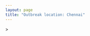 ```yaml
---
layout: page
title: "Outbreak location: Chennai"
---
```

<div id="mapid">
<script src="https://buda-magenta.github.io/hazard_map/load_map.js"></script>
><script>
var marker_outbreak = L.marker([13.083694, 80.270186],{"autoPan": true}).addTo(map); marker_outbreak.bindTooltip("Chennai").openTooltip();

var circle_1 = L.circle([12.979120, 77.591300], {"pane": "markerPane", "color": "red", "fill": true, "fillOpacity": 0.2, "fillRule": "evenodd", "lineCap": "round", "lineJoin": "round", "opacity": 1.0, "radius": 129814, "stroke": true, "weight": 2}).addTo(map);
circle_1.bindTooltip("Bangalore<br>rank: 1<br>hazard index: 0.032454")

var circle_2 = L.circle([10.804973, 78.687030], {"pane": "markerPane", "color": "red", "fill": true, "fillOpacity": 0.2, "fillRule": "evenodd", "lineCap": "round", "lineJoin": "round", "opacity": 1.0, "radius": 99365, "stroke": true, "weight": 2}).addTo(map);
circle_2.bindTooltip("Tiruchirappalli<br>rank: 2<br>hazard index: 0.024841")

var circle_3 = L.circle([13.631637, 79.423171], {"pane": "markerPane", "color": "red", "fill": true, "fillOpacity": 0.2, "fillRule": "evenodd", "lineCap": "round", "lineJoin": "round", "opacity": 1.0, "radius": 85703, "stroke": true, "weight": 2}).addTo(map);
circle_3.bindTooltip("Tirupati<br>rank: 3<br>hazard index: 0.021426")

var circle_4 = L.circle([19.075990, 72.877393], {"pane": "markerPane", "color": "red", "fill": true, "fillOpacity": 0.2, "fillRule": "evenodd", "lineCap": "round", "lineJoin": "round", "opacity": 1.0, "radius": 75739, "stroke": true, "weight": 2}).addTo(map);
circle_4.bindTooltip("Mumbai<br>rank: 4<br>hazard index: 0.018935")

var circle_5 = L.circle([28.651718, 77.221939], {"pane": "markerPane", "color": "red", "fill": true, "fillOpacity": 0.2, "fillRule": "evenodd", "lineCap": "round", "lineJoin": "round", "opacity": 1.0, "radius": 75335, "stroke": true, "weight": 2}).addTo(map);
circle_5.bindTooltip("Delhi<br>rank: 5<br>hazard index: 0.018834")

var circle_6 = L.circle([11.001812, 76.962842], {"pane": "markerPane", "color": "red", "fill": true, "fillOpacity": 0.2, "fillRule": "evenodd", "lineCap": "round", "lineJoin": "round", "opacity": 1.0, "radius": 71545, "stroke": true, "weight": 2}).addTo(map);
circle_6.bindTooltip("Coimbatore<br>rank: 6<br>hazard index: 0.017886")

var circle_7 = L.circle([9.926115, 78.114098], {"pane": "markerPane", "color": "red", "fill": true, "fillOpacity": 0.2, "fillRule": "evenodd", "lineCap": "round", "lineJoin": "round", "opacity": 1.0, "radius": 71439, "stroke": true, "weight": 2}).addTo(map);
circle_7.bindTooltip("Madurai<br>rank: 7<br>hazard index: 0.017860")

var circle_8 = L.circle([11.664300, 78.146000], {"pane": "markerPane", "color": "red", "fill": true, "fillOpacity": 0.2, "fillRule": "evenodd", "lineCap": "round", "lineJoin": "round", "opacity": 1.0, "radius": 59560, "stroke": true, "weight": 2}).addTo(map);
circle_8.bindTooltip("Salem<br>rank: 8<br>hazard index: 0.014890")

var circle_9 = L.circle([13.125476, 80.094090], {"pane": "markerPane", "color": "red", "fill": true, "fillOpacity": 0.2, "fillRule": "evenodd", "lineCap": "round", "lineJoin": "round", "opacity": 1.0, "radius": 57142, "stroke": true, "weight": 2}).addTo(map);
circle_9.bindTooltip("Avadi<br>rank: 9<br>hazard index: 0.014286")

var circle_10 = L.circle([13.156387, 80.300528], {"pane": "markerPane", "color": "red", "fill": true, "fillOpacity": 0.2, "fillRule": "evenodd", "lineCap": "round", "lineJoin": "round", "opacity": 1.0, "radius": 54489, "stroke": true, "weight": 2}).addTo(map);
circle_10.bindTooltip("Tiruvottiyur<br>rank: 10<br>hazard index: 0.013622")

var circle_11 = L.circle([17.388786, 78.461065], {"pane": "markerPane", "color": "red", "fill": true, "fillOpacity": 0.2, "fillRule": "evenodd", "lineCap": "round", "lineJoin": "round", "opacity": 1.0, "radius": 52714, "stroke": true, "weight": 2}).addTo(map);
circle_11.bindTooltip("Hyderabad<br>rank: 11<br>hazard index: 0.013179")

var circle_12 = L.circle([11.715950, 79.767053], {"pane": "markerPane", "color": "red", "fill": true, "fillOpacity": 0.2, "fillRule": "evenodd", "lineCap": "round", "lineJoin": "round", "opacity": 1.0, "radius": 40699, "stroke": true, "weight": 2}).addTo(map);
circle_12.bindTooltip("Cuddalore Port<br>rank: 12<br>hazard index: 0.010175")

var circle_13 = L.circle([22.541418, 88.357691], {"pane": "markerPane", "color": "red", "fill": true, "fillOpacity": 0.2, "fillRule": "evenodd", "lineCap": "round", "lineJoin": "round", "opacity": 1.0, "radius": 39474, "stroke": true, "weight": 2}).addTo(map);
circle_13.bindTooltip("Kolkata<br>rank: 13<br>hazard index: 0.009869")

var circle_14 = L.circle([12.929903, 80.111823], {"pane": "markerPane", "color": "red", "fill": true, "fillOpacity": 0.2, "fillRule": "evenodd", "lineCap": "round", "lineJoin": "round", "opacity": 1.0, "radius": 34911, "stroke": true, "weight": 2}).addTo(map);
circle_14.bindTooltip("Tambaram<br>rank: 14<br>hazard index: 0.008728")

var circle_15 = L.circle([14.449372, 79.987376], {"pane": "markerPane", "color": "red", "fill": true, "fillOpacity": 0.2, "fillRule": "evenodd", "lineCap": "round", "lineJoin": "round", "opacity": 1.0, "radius": 31041, "stroke": true, "weight": 2}).addTo(map);
circle_15.bindTooltip("Nellore<br>rank: 15<br>hazard index: 0.007760")

var circle_16 = L.circle([16.508759, 80.618510], {"pane": "markerPane", "color": "red", "fill": true, "fillOpacity": 0.2, "fillRule": "evenodd", "lineCap": "round", "lineJoin": "round", "opacity": 1.0, "radius": 29185, "stroke": true, "weight": 2}).addTo(map);
circle_16.bindTooltip("Vijayawada<br>rank: 16<br>hazard index: 0.007296")

var circle_17 = L.circle([18.521428, 73.854454], {"pane": "markerPane", "color": "red", "fill": true, "fillOpacity": 0.2, "fillRule": "evenodd", "lineCap": "round", "lineJoin": "round", "opacity": 1.0, "radius": 28734, "stroke": true, "weight": 2}).addTo(map);
circle_17.bindTooltip("Pune<br>rank: 17<br>hazard index: 0.007184")

var circle_18 = L.circle([12.989816, 80.100987], {"pane": "markerPane", "color": "red", "fill": true, "fillOpacity": 0.2, "fillRule": "evenodd", "lineCap": "round", "lineJoin": "round", "opacity": 1.0, "radius": 24066, "stroke": true, "weight": 2}).addTo(map);
circle_18.bindTooltip("Pallavaram<br>rank: 18<br>hazard index: 0.006017")

var circle_19 = L.circle([8.576971, 77.050125], {"pane": "markerPane", "color": "red", "fill": true, "fillOpacity": 0.2, "fillRule": "evenodd", "lineCap": "round", "lineJoin": "round", "opacity": 1.0, "radius": 18957, "stroke": true, "weight": 2}).addTo(map);
circle_19.bindTooltip("Thiruvananthapuram<br>rank: 19<br>hazard index: 0.004739")

var circle_20 = L.circle([11.101781, 77.345192], {"pane": "markerPane", "color": "red", "fill": true, "fillOpacity": 0.2, "fillRule": "evenodd", "lineCap": "round", "lineJoin": "round", "opacity": 1.0, "radius": 18760, "stroke": true, "weight": 2}).addTo(map);
circle_20.bindTooltip("Tiruppur<br>rank: 20<br>hazard index: 0.004690")

var circle_21 = L.circle([12.792907, 78.699917], {"pane": "markerPane", "color": "red", "fill": true, "fillOpacity": 0.2, "fillRule": "evenodd", "lineCap": "round", "lineJoin": "round", "opacity": 1.0, "radius": 18520, "stroke": true, "weight": 2}).addTo(map);
circle_21.bindTooltip("Ambur<br>rank: 21<br>hazard index: 0.004630")

var circle_22 = L.circle([17.723128, 83.301284], {"pane": "markerPane", "color": "red", "fill": true, "fillOpacity": 0.2, "fillRule": "evenodd", "lineCap": "round", "lineJoin": "round", "opacity": 1.0, "radius": 17222, "stroke": true, "weight": 2}).addTo(map);
circle_22.bindTooltip("Visakhapatnam<br>rank: 22<br>hazard index: 0.004306")

var circle_23 = L.circle([23.021624, 72.579707], {"pane": "markerPane", "color": "red", "fill": true, "fillOpacity": 0.2, "fillRule": "evenodd", "lineCap": "round", "lineJoin": "round", "opacity": 1.0, "radius": 16087, "stroke": true, "weight": 2}).addTo(map);
circle_23.bindTooltip("Ahmedabad<br>rank: 23<br>hazard index: 0.004022")

var circle_24 = L.circle([9.931308, 76.267414], {"pane": "markerPane", "color": "red", "fill": true, "fillOpacity": 0.2, "fillRule": "evenodd", "lineCap": "round", "lineJoin": "round", "opacity": 1.0, "radius": 15018, "stroke": true, "weight": 2}).addTo(map);
circle_24.bindTooltip("Kochi<br>rank: 24<br>hazard index: 0.003755")

var circle_25 = L.circle([11.664535, 92.739045], {"pane": "markerPane", "color": "red", "fill": true, "fillOpacity": 0.2, "fillRule": "evenodd", "lineCap": "round", "lineJoin": "round", "opacity": 1.0, "radius": 14102, "stroke": true, "weight": 2}).addTo(map);
circle_25.bindTooltip("Port Blair<br>rank: 25<br>hazard index: 0.003526")

var circle_26 = L.circle([10.915649, 79.806949], {"pane": "markerPane", "color": "red", "fill": true, "fillOpacity": 0.2, "fillRule": "evenodd", "lineCap": "round", "lineJoin": "round", "opacity": 1.0, "radius": 14078, "stroke": true, "weight": 2}).addTo(map);
circle_26.bindTooltip("Pondicherry<br>rank: 26<br>hazard index: 0.003520")

var circle_27 = L.circle([10.786027, 79.138150], {"pane": "markerPane", "color": "red", "fill": true, "fillOpacity": 0.2, "fillRule": "evenodd", "lineCap": "round", "lineJoin": "round", "opacity": 1.0, "radius": 14062, "stroke": true, "weight": 2}).addTo(map);
circle_27.bindTooltip("Thanjavur<br>rank: 27<br>hazard index: 0.003516")

var circle_28 = L.circle([12.836393, 79.705330], {"pane": "markerPane", "color": "red", "fill": true, "fillOpacity": 0.2, "fillRule": "evenodd", "lineCap": "round", "lineJoin": "round", "opacity": 1.0, "radius": 12716, "stroke": true, "weight": 2}).addTo(map);
circle_28.bindTooltip("Kanchipuram<br>rank: 28<br>hazard index: 0.003179")

var circle_29 = L.circle([10.330330, 78.067398], {"pane": "markerPane", "color": "red", "fill": true, "fillOpacity": 0.2, "fillRule": "evenodd", "lineCap": "round", "lineJoin": "round", "opacity": 1.0, "radius": 11971, "stroke": true, "weight": 2}).addTo(map);
circle_29.bindTooltip("Dindigul<br>rank: 29<br>hazard index: 0.002993")

var circle_30 = L.circle([20.266777, 85.843559], {"pane": "markerPane", "color": "red", "fill": true, "fillOpacity": 0.2, "fillRule": "evenodd", "lineCap": "round", "lineJoin": "round", "opacity": 1.0, "radius": 10454, "stroke": true, "weight": 2}).addTo(map);
circle_30.bindTooltip("Bhubaneswar<br>rank: 30<br>hazard index: 0.002614")

var circle_31 = L.circle([8.701220, 77.579269], {"pane": "markerPane", "color": "red", "fill": true, "fillOpacity": 0.2, "fillRule": "evenodd", "lineCap": "round", "lineJoin": "round", "opacity": 1.0, "radius": 10446, "stroke": true, "weight": 2}).addTo(map);
circle_31.bindTooltip("Tirunelveli<br>rank: 31<br>hazard index: 0.002612")

var circle_32 = L.circle([25.531031, 78.652689], {"pane": "markerPane", "color": "red", "fill": true, "fillOpacity": 0.2, "fillRule": "evenodd", "lineCap": "round", "lineJoin": "round", "opacity": 1.0, "radius": 9076, "stroke": true, "weight": 2}).addTo(map);
circle_32.bindTooltip("Jhansi<br>rank: 32<br>hazard index: 0.002269")

var circle_33 = L.circle([11.369204, 77.676627], {"pane": "markerPane", "color": "red", "fill": true, "fillOpacity": 0.2, "fillRule": "evenodd", "lineCap": "round", "lineJoin": "round", "opacity": 1.0, "radius": 8767, "stroke": true, "weight": 2}).addTo(map);
circle_33.bindTooltip("Erode<br>rank: 33<br>hazard index: 0.002192")

var circle_34 = L.circle([21.149813, 79.082056], {"pane": "markerPane", "color": "red", "fill": true, "fillOpacity": 0.2, "fillRule": "evenodd", "lineCap": "round", "lineJoin": "round", "opacity": 1.0, "radius": 7797, "stroke": true, "weight": 2}).addTo(map);
circle_34.bindTooltip("Nagpur<br>rank: 34<br>hazard index: 0.001949")

var circle_35 = L.circle([13.160105, 79.155551], {"pane": "markerPane", "color": "red", "fill": true, "fillOpacity": 0.2, "fillRule": "evenodd", "lineCap": "round", "lineJoin": "round", "opacity": 1.0, "radius": 7722, "stroke": true, "weight": 2}).addTo(map);
circle_35.bindTooltip("Chittoor<br>rank: 35<br>hazard index: 0.001931")

var circle_36 = L.circle([26.180598, 91.753943], {"pane": "markerPane", "color": "red", "fill": true, "fillOpacity": 0.2, "fillRule": "evenodd", "lineCap": "round", "lineJoin": "round", "opacity": 1.0, "radius": 7410, "stroke": true, "weight": 2}).addTo(map);
circle_36.bindTooltip("Guwahati<br>rank: 36<br>hazard index: 0.001853")

var circle_37 = L.circle([12.869810, 74.843008], {"pane": "markerPane", "color": "red", "fill": true, "fillOpacity": 0.2, "fillRule": "evenodd", "lineCap": "round", "lineJoin": "round", "opacity": 1.0, "radius": 7121, "stroke": true, "weight": 2}).addTo(map);
circle_37.bindTooltip("Mangalore<br>rank: 37<br>hazard index: 0.001780")

var circle_38 = L.circle([16.291519, 80.454159], {"pane": "markerPane", "color": "red", "fill": true, "fillOpacity": 0.2, "fillRule": "evenodd", "lineCap": "round", "lineJoin": "round", "opacity": 1.0, "radius": 6934, "stroke": true, "weight": 2}).addTo(map);
circle_38.bindTooltip("Guntur<br>rank: 38<br>hazard index: 0.001734")

var circle_39 = L.circle([10.964555, 79.371730], {"pane": "markerPane", "color": "red", "fill": true, "fillOpacity": 0.2, "fillRule": "evenodd", "lineCap": "round", "lineJoin": "round", "opacity": 1.0, "radius": 6885, "stroke": true, "weight": 2}).addTo(map);
circle_39.bindTooltip("Kumbakonam<br>rank: 39<br>hazard index: 0.001721")

var circle_40 = L.circle([11.258608, 75.778874], {"pane": "markerPane", "color": "red", "fill": true, "fillOpacity": 0.2, "fillRule": "evenodd", "lineCap": "round", "lineJoin": "round", "opacity": 1.0, "radius": 6729, "stroke": true, "weight": 2}).addTo(map);
circle_40.bindTooltip("Kozhikode<br>rank: 40<br>hazard index: 0.001682")

var circle_41 = L.circle([8.887951, 76.595501], {"pane": "markerPane", "color": "red", "fill": true, "fillOpacity": 0.2, "fillRule": "evenodd", "lineCap": "round", "lineJoin": "round", "opacity": 1.0, "radius": 6443, "stroke": true, "weight": 2}).addTo(map);
circle_41.bindTooltip("Kollam<br>rank: 41<br>hazard index: 0.001611")

var circle_42 = L.circle([10.525626, 76.213254], {"pane": "markerPane", "color": "red", "fill": true, "fillOpacity": 0.2, "fillRule": "evenodd", "lineCap": "round", "lineJoin": "round", "opacity": 1.0, "radius": 6434, "stroke": true, "weight": 2}).addTo(map);
circle_42.bindTooltip("Thrissur<br>rank: 42<br>hazard index: 0.001609")

var circle_43 = L.circle([15.398403, 73.812918], {"pane": "markerPane", "color": "red", "fill": true, "fillOpacity": 0.2, "fillRule": "evenodd", "lineCap": "round", "lineJoin": "round", "opacity": 1.0, "radius": 6398, "stroke": true, "weight": 2}).addTo(map);
circle_43.bindTooltip("Vasco Da Gama<br>rank: 43<br>hazard index: 0.001600")

var circle_44 = L.circle([12.305183, 76.655361], {"pane": "markerPane", "color": "red", "fill": true, "fillOpacity": 0.2, "fillRule": "evenodd", "lineCap": "round", "lineJoin": "round", "opacity": 1.0, "radius": 6102, "stroke": true, "weight": 2}).addTo(map);
circle_44.bindTooltip("Mysore<br>rank: 44<br>hazard index: 0.001526")

var circle_45 = L.circle([26.915458, 75.818982], {"pane": "markerPane", "color": "red", "fill": true, "fillOpacity": 0.2, "fillRule": "evenodd", "lineCap": "round", "lineJoin": "round", "opacity": 1.0, "radius": 5977, "stroke": true, "weight": 2}).addTo(map);
circle_45.bindTooltip("Jaipur<br>rank: 45<br>hazard index: 0.001494")

var circle_46 = L.circle([12.794811, 79.000641], {"pane": "markerPane", "color": "red", "fill": true, "fillOpacity": 0.2, "fillRule": "evenodd", "lineCap": "round", "lineJoin": "round", "opacity": 1.0, "radius": 5804, "stroke": true, "weight": 2}).addTo(map);
circle_46.bindTooltip("Vellore<br>rank: 46<br>hazard index: 0.001451")

var circle_47 = L.circle([17.005045, 81.780473], {"pane": "markerPane", "color": "red", "fill": true, "fillOpacity": 0.2, "fillRule": "evenodd", "lineCap": "round", "lineJoin": "round", "opacity": 1.0, "radius": 5495, "stroke": true, "weight": 2}).addTo(map);
circle_47.bindTooltip("Rajahmundry<br>rank: 47<br>hazard index: 0.001374")

var circle_48 = L.circle([10.805628, 79.824660], {"pane": "markerPane", "color": "red", "fill": true, "fillOpacity": 0.2, "fillRule": "evenodd", "lineCap": "round", "lineJoin": "round", "opacity": 1.0, "radius": 5036, "stroke": true, "weight": 2}).addTo(map);
circle_48.bindTooltip("Nagapattinam<br>rank: 48<br>hazard index: 0.001259")

var circle_49 = L.circle([15.507554, 80.060800], {"pane": "markerPane", "color": "red", "fill": true, "fillOpacity": 0.2, "fillRule": "evenodd", "lineCap": "round", "lineJoin": "round", "opacity": 1.0, "radius": 4684, "stroke": true, "weight": 2}).addTo(map);
circle_49.bindTooltip("Ongole<br>rank: 49<br>hazard index: 0.001171")

var circle_50 = L.circle([10.787898, 76.474087], {"pane": "markerPane", "color": "red", "fill": true, "fillOpacity": 0.2, "fillRule": "evenodd", "lineCap": "round", "lineJoin": "round", "opacity": 1.0, "radius": 4524, "stroke": true, "weight": 2}).addTo(map);
circle_50.bindTooltip("Palakkad<br>rank: 50<br>hazard index: 0.001131")

var circle_51 = L.circle([19.194329, 72.970178], {"pane": "markerPane", "color": "red", "fill": true, "fillOpacity": 0.2, "fillRule": "evenodd", "lineCap": "round", "lineJoin": "round", "opacity": 1.0, "radius": 4235, "stroke": true, "weight": 2}).addTo(map);
circle_51.bindTooltip("Thane<br>rank: 51<br>hazard index: 0.001059")

var circle_52 = L.circle([8.805260, 78.145274], {"pane": "markerPane", "color": "red", "fill": true, "fillOpacity": 0.2, "fillRule": "evenodd", "lineCap": "round", "lineJoin": "round", "opacity": 1.0, "radius": 4040, "stroke": true, "weight": 2}).addTo(map);
circle_52.bindTooltip("Thoothukudi<br>rank: 52<br>hazard index: 0.001010")

var circle_53 = L.circle([12.227213, 79.070156], {"pane": "markerPane", "color": "red", "fill": true, "fillOpacity": 0.2, "fillRule": "evenodd", "lineCap": "round", "lineJoin": "round", "opacity": 1.0, "radius": 3979, "stroke": true, "weight": 2}).addTo(map);
circle_53.bindTooltip("Tiruvannamalai<br>rank: 53<br>hazard index: 0.000995")

var circle_54 = L.circle([10.500000, 78.833333], {"pane": "markerPane", "color": "red", "fill": true, "fillOpacity": 0.2, "fillRule": "evenodd", "lineCap": "round", "lineJoin": "round", "opacity": 1.0, "radius": 3790, "stroke": true, "weight": 2}).addTo(map);
circle_54.bindTooltip("Pudukkottai<br>rank: 54<br>hazard index: 0.000948")

var circle_55 = L.circle([23.258486, 77.401989], {"pane": "markerPane", "color": "red", "fill": true, "fillOpacity": 0.2, "fillRule": "evenodd", "lineCap": "round", "lineJoin": "round", "opacity": 1.0, "radius": 3740, "stroke": true, "weight": 2}).addTo(map);
circle_55.bindTooltip("Bhopal<br>rank: 55<br>hazard index: 0.000935")

var circle_56 = L.circle([21.170200, 72.831100], {"pane": "markerPane", "color": "red", "fill": true, "fillOpacity": 0.2, "fillRule": "evenodd", "lineCap": "round", "lineJoin": "round", "opacity": 1.0, "radius": 3691, "stroke": true, "weight": 2}).addTo(map);
circle_56.bindTooltip("Surat<br>rank: 56<br>hazard index: 0.000923")

var circle_57 = L.circle([10.044512, 78.743363], {"pane": "markerPane", "color": "red", "fill": true, "fillOpacity": 0.2, "fillRule": "evenodd", "lineCap": "round", "lineJoin": "round", "opacity": 1.0, "radius": 3453, "stroke": true, "weight": 2}).addTo(map);
circle_57.bindTooltip("Karaikkudi<br>rank: 57<br>hazard index: 0.000863")

var circle_58 = L.circle([8.188047, 77.429049], {"pane": "markerPane", "color": "red", "fill": true, "fillOpacity": 0.2, "fillRule": "evenodd", "lineCap": "round", "lineJoin": "round", "opacity": 1.0, "radius": 3367, "stroke": true, "weight": 2}).addTo(map);
circle_58.bindTooltip("Nagercoil<br>rank: 58<br>hazard index: 0.000842")

var circle_59 = L.circle([13.340077, 77.100621], {"pane": "markerPane", "color": "red", "fill": true, "fillOpacity": 0.2, "fillRule": "evenodd", "lineCap": "round", "lineJoin": "round", "opacity": 1.0, "radius": 3317, "stroke": true, "weight": 2}).addTo(map);
circle_59.bindTooltip("Tumkur<br>rank: 59<br>hazard index: 0.000829")

var circle_60 = L.circle([16.237773, 80.646422], {"pane": "markerPane", "color": "red", "fill": true, "fillOpacity": 0.2, "fillRule": "evenodd", "lineCap": "round", "lineJoin": "round", "opacity": 1.0, "radius": 3166, "stroke": true, "weight": 2}).addTo(map);
circle_60.bindTooltip("Tenali<br>rank: 60<br>hazard index: 0.000792")

var circle_61 = L.circle([14.475294, 78.821686], {"pane": "markerPane", "color": "red", "fill": true, "fillOpacity": 0.2, "fillRule": "evenodd", "lineCap": "round", "lineJoin": "round", "opacity": 1.0, "radius": 2875, "stroke": true, "weight": 2}).addTo(map);
circle_61.bindTooltip("Kadapa<br>rank: 61<br>hazard index: 0.000719")

var circle_62 = L.circle([17.980609, 79.598212], {"pane": "markerPane", "color": "red", "fill": true, "fillOpacity": 0.2, "fillRule": "evenodd", "lineCap": "round", "lineJoin": "round", "opacity": 1.0, "radius": 2833, "stroke": true, "weight": 2}).addTo(map);
circle_62.bindTooltip("Warangal<br>rank: 62<br>hazard index: 0.000708")

var circle_63 = L.circle([22.720362, 75.868200], {"pane": "markerPane", "color": "red", "fill": true, "fillOpacity": 0.2, "fillRule": "evenodd", "lineCap": "round", "lineJoin": "round", "opacity": 1.0, "radius": 2639, "stroke": true, "weight": 2}).addTo(map);
circle_63.bindTooltip("Indore<br>rank: 63<br>hazard index: 0.000660")

var circle_64 = L.circle([26.838100, 80.934600], {"pane": "markerPane", "color": "red", "fill": true, "fillOpacity": 0.2, "fillRule": "evenodd", "lineCap": "round", "lineJoin": "round", "opacity": 1.0, "radius": 2589, "stroke": true, "weight": 2}).addTo(map);
circle_64.bindTooltip("Lucknow<br>rank: 64<br>hazard index: 0.000647")

var circle_65 = L.circle([9.403158, 77.518264], {"pane": "markerPane", "color": "red", "fill": true, "fillOpacity": 0.2, "fillRule": "evenodd", "lineCap": "round", "lineJoin": "round", "opacity": 1.0, "radius": 2401, "stroke": true, "weight": 2}).addTo(map);
circle_65.bindTooltip("Rajapalayam<br>rank: 65<br>hazard index: 0.000600")

var circle_66 = L.circle([20.468600, 85.879200], {"pane": "markerPane", "color": "red", "fill": true, "fillOpacity": 0.2, "fillRule": "evenodd", "lineCap": "round", "lineJoin": "round", "opacity": 1.0, "radius": 2334, "stroke": true, "weight": 2}).addTo(map);
circle_66.bindTooltip("Cuttack<br>rank: 66<br>hazard index: 0.000584")

var circle_67 = L.circle([9.500665, 76.412414], {"pane": "markerPane", "color": "red", "fill": true, "fillOpacity": 0.2, "fillRule": "evenodd", "lineCap": "round", "lineJoin": "round", "opacity": 1.0, "radius": 2324, "stroke": true, "weight": 2}).addTo(map);
circle_67.bindTooltip("Alappuzha<br>rank: 67<br>hazard index: 0.000581")

var circle_68 = L.circle([16.943738, 82.235061], {"pane": "markerPane", "color": "red", "fill": true, "fillOpacity": 0.2, "fillRule": "evenodd", "lineCap": "round", "lineJoin": "round", "opacity": 1.0, "radius": 2242, "stroke": true, "weight": 2}).addTo(map);
circle_68.bindTooltip("Kakinada<br>rank: 68<br>hazard index: 0.000561")

var circle_69 = L.circle([25.609324, 85.123525], {"pane": "markerPane", "color": "red", "fill": true, "fillOpacity": 0.2, "fillRule": "evenodd", "lineCap": "round", "lineJoin": "round", "opacity": 1.0, "radius": 2105, "stroke": true, "weight": 2}).addTo(map);
circle_69.bindTooltip("Patna<br>rank: 69<br>hazard index: 0.000526")

var circle_70 = L.circle([17.849907, 75.276320], {"pane": "markerPane", "color": "red", "fill": true, "fillOpacity": 0.2, "fillRule": "evenodd", "lineCap": "round", "lineJoin": "round", "opacity": 1.0, "radius": 2012, "stroke": true, "weight": 2}).addTo(map);
circle_70.bindTooltip("Solapur<br>rank: 70<br>hazard index: 0.000503")

var circle_71 = L.circle([16.094950, 80.165878], {"pane": "markerPane", "color": "red", "fill": true, "fillOpacity": 0.2, "fillRule": "evenodd", "lineCap": "round", "lineJoin": "round", "opacity": 1.0, "radius": 1888, "stroke": true, "weight": 2}).addTo(map);
circle_71.bindTooltip("Chilakaluripet<br>rank: 71<br>hazard index: 0.000472")

var circle_72 = L.circle([27.175255, 78.009816], {"pane": "markerPane", "color": "red", "fill": true, "fillOpacity": 0.2, "fillRule": "evenodd", "lineCap": "round", "lineJoin": "round", "opacity": 1.0, "radius": 1867, "stroke": true, "weight": 2}).addTo(map);
circle_72.bindTooltip("Agra<br>rank: 72<br>hazard index: 0.000467")

var circle_73 = L.circle([25.335649, 83.007629], {"pane": "markerPane", "color": "red", "fill": true, "fillOpacity": 0.2, "fillRule": "evenodd", "lineCap": "round", "lineJoin": "round", "opacity": 1.0, "radius": 1681, "stroke": true, "weight": 2}).addTo(map);
circle_73.bindTooltip("Varanasi<br>rank: 73<br>hazard index: 0.000420")

var circle_74 = L.circle([12.955100, 78.269900], {"pane": "markerPane", "color": "red", "fill": true, "fillOpacity": 0.2, "fillRule": "evenodd", "lineCap": "round", "lineJoin": "round", "opacity": 1.0, "radius": 1649, "stroke": true, "weight": 2}).addTo(map);
circle_74.bindTooltip("Robertson Pet<br>rank: 74<br>hazard index: 0.000412")

var circle_75 = L.circle([16.432998, 80.993715], {"pane": "markerPane", "color": "red", "fill": true, "fillOpacity": 0.2, "fillRule": "evenodd", "lineCap": "round", "lineJoin": "round", "opacity": 1.0, "radius": 1649, "stroke": true, "weight": 2}).addTo(map);
circle_75.bindTooltip("Gudivada<br>rank: 75<br>hazard index: 0.000412")

var circle_76 = L.circle([23.831238, 91.282382], {"pane": "markerPane", "color": "red", "fill": true, "fillOpacity": 0.2, "fillRule": "evenodd", "lineCap": "round", "lineJoin": "round", "opacity": 1.0, "radius": 1554, "stroke": true, "weight": 2}).addTo(map);
circle_76.bindTooltip("Agartala<br>rank: 76<br>hazard index: 0.000389")

var circle_77 = L.circle([22.297314, 73.194257], {"pane": "markerPane", "color": "red", "fill": true, "fillOpacity": 0.2, "fillRule": "evenodd", "lineCap": "round", "lineJoin": "round", "opacity": 1.0, "radius": 1453, "stroke": true, "weight": 2}).addTo(map);
circle_77.bindTooltip("Vadodara<br>rank: 77<br>hazard index: 0.000363")

var circle_78 = L.circle([26.460914, 80.321759], {"pane": "markerPane", "color": "red", "fill": true, "fillOpacity": 0.2, "fillRule": "evenodd", "lineCap": "round", "lineJoin": "round", "opacity": 1.0, "radius": 1435, "stroke": true, "weight": 2}).addTo(map);
circle_78.bindTooltip("Kanpur<br>rank: 78<br>hazard index: 0.000359")

var circle_79 = L.circle([26.203725, 78.157363], {"pane": "markerPane", "color": "red", "fill": true, "fillOpacity": 0.2, "fillRule": "evenodd", "lineCap": "round", "lineJoin": "round", "opacity": 1.0, "radius": 1344, "stroke": true, "weight": 2}).addTo(map);
circle_79.bindTooltip("Gwalior<br>rank: 79<br>hazard index: 0.000336")

var circle_80 = L.circle([24.578721, 73.686257], {"pane": "markerPane", "color": "red", "fill": true, "fillOpacity": 0.2, "fillRule": "evenodd", "lineCap": "round", "lineJoin": "round", "opacity": 1.0, "radius": 1308, "stroke": true, "weight": 2}).addTo(map);
circle_80.bindTooltip("Udaipur<br>rank: 80<br>hazard index: 0.000327")

var circle_81 = L.circle([23.795281, 86.430964], {"pane": "markerPane", "color": "red", "fill": true, "fillOpacity": 0.2, "fillRule": "evenodd", "lineCap": "round", "lineJoin": "round", "opacity": 1.0, "radius": 1304, "stroke": true, "weight": 2}).addTo(map);
circle_81.bindTooltip("Dhanbad<br>rank: 81<br>hazard index: 0.000326")

var circle_82 = L.circle([23.370035, 85.325013], {"pane": "markerPane", "color": "red", "fill": true, "fillOpacity": 0.2, "fillRule": "evenodd", "lineCap": "round", "lineJoin": "round", "opacity": 1.0, "radius": 1229, "stroke": true, "weight": 2}).addTo(map);
circle_82.bindTooltip("Ranchi<br>rank: 82<br>hazard index: 0.000307")

var circle_83 = L.circle([16.181939, 81.135130], {"pane": "markerPane", "color": "red", "fill": true, "fillOpacity": 0.2, "fillRule": "evenodd", "lineCap": "round", "lineJoin": "round", "opacity": 1.0, "radius": 1225, "stroke": true, "weight": 2}).addTo(map);
circle_83.bindTooltip("Machilipatnam<br>rank: 83<br>hazard index: 0.000306")

var circle_84 = L.circle([19.807608, 85.825254], {"pane": "markerPane", "color": "red", "fill": true, "fillOpacity": 0.2, "fillRule": "evenodd", "lineCap": "round", "lineJoin": "round", "opacity": 1.0, "radius": 1203, "stroke": true, "weight": 2}).addTo(map);
circle_84.bindTooltip("Puri<br>rank: 84<br>hazard index: 0.000301")

var circle_85 = L.circle([16.676135, 81.170868], {"pane": "markerPane", "color": "red", "fill": true, "fillOpacity": 0.2, "fillRule": "evenodd", "lineCap": "round", "lineJoin": "round", "opacity": 1.0, "radius": 1199, "stroke": true, "weight": 2}).addTo(map);
circle_85.bindTooltip("Eluru<br>rank: 85<br>hazard index: 0.000300")

var circle_86 = L.circle([15.351838, 75.137985], {"pane": "markerPane", "color": "red", "fill": true, "fillOpacity": 0.2, "fillRule": "evenodd", "lineCap": "round", "lineJoin": "round", "opacity": 1.0, "radius": 1170, "stroke": true, "weight": 2}).addTo(map);
circle_86.bindTooltip("Hubli<br>rank: 86<br>hazard index: 0.000293")

var circle_87 = L.circle([22.591260, 88.390964], {"pane": "markerPane", "color": "red", "fill": true, "fillOpacity": 0.2, "fillRule": "evenodd", "lineCap": "round", "lineJoin": "round", "opacity": 1.0, "radius": 1155, "stroke": true, "weight": 2}).addTo(map);
circle_87.bindTooltip("Bidhan Nagar<br>rank: 87<br>hazard index: 0.000289")

var circle_88 = L.circle([18.627929, 73.800983], {"pane": "markerPane", "color": "red", "fill": true, "fillOpacity": 0.2, "fillRule": "evenodd", "lineCap": "round", "lineJoin": "round", "opacity": 1.0, "radius": 1136, "stroke": true, "weight": 2}).addTo(map);
circle_88.bindTooltip("Pimpri Chinchwad<br>rank: 88<br>hazard index: 0.000284")

var circle_89 = L.circle([15.143395, 76.919388], {"pane": "markerPane", "color": "red", "fill": true, "fillOpacity": 0.2, "fillRule": "evenodd", "lineCap": "round", "lineJoin": "round", "opacity": 1.0, "radius": 1109, "stroke": true, "weight": 2}).addTo(map);
circle_89.bindTooltip("Bellary<br>rank: 89<br>hazard index: 0.000277")

var circle_90 = L.circle([12.732884, 77.830948], {"pane": "markerPane", "color": "red", "fill": true, "fillOpacity": 0.2, "fillRule": "evenodd", "lineCap": "round", "lineJoin": "round", "opacity": 1.0, "radius": 1107, "stroke": true, "weight": 2}).addTo(map);
circle_90.bindTooltip("Hosur<br>rank: 90<br>hazard index: 0.000277")

var circle_91 = L.circle([28.428262, 77.002700], {"pane": "markerPane", "color": "red", "fill": true, "fillOpacity": 0.2, "fillRule": "evenodd", "lineCap": "round", "lineJoin": "round", "opacity": 1.0, "radius": 1064, "stroke": true, "weight": 2}).addTo(map);
circle_91.bindTooltip("Gurgaon<br>rank: 91<br>hazard index: 0.000266")

var circle_92 = L.circle([25.438130, 81.833800], {"pane": "markerPane", "color": "red", "fill": true, "fillOpacity": 0.2, "fillRule": "evenodd", "lineCap": "round", "lineJoin": "round", "opacity": 1.0, "radius": 1048, "stroke": true, "weight": 2}).addTo(map);
circle_92.bindTooltip("Allahabad<br>rank: 92<br>hazard index: 0.000262")

var circle_93 = L.circle([20.011247, 73.790236], {"pane": "markerPane", "color": "red", "fill": true, "fillOpacity": 0.2, "fillRule": "evenodd", "lineCap": "round", "lineJoin": "round", "opacity": 1.0, "radius": 1041, "stroke": true, "weight": 2}).addTo(map);
circle_93.bindTooltip("Nashik<br>rank: 93<br>hazard index: 0.000260")

var circle_94 = L.circle([16.542769, 81.527344], {"pane": "markerPane", "color": "red", "fill": true, "fillOpacity": 0.2, "fillRule": "evenodd", "lineCap": "round", "lineJoin": "round", "opacity": 1.0, "radius": 1019, "stroke": true, "weight": 2}).addTo(map);
circle_94.bindTooltip("Bhimavaram<br>rank: 94<br>hazard index: 0.000255")

var circle_95 = L.circle([26.698885, 88.320030], {"pane": "markerPane", "color": "red", "fill": true, "fillOpacity": 0.2, "fillRule": "evenodd", "lineCap": "round", "lineJoin": "round", "opacity": 1.0, "radius": 1012, "stroke": true, "weight": 2}).addTo(map);
circle_95.bindTooltip("Bagdogra<br>rank: 95<br>hazard index: 0.000253")

var circle_96 = L.circle([23.160894, 79.949770], {"pane": "markerPane", "color": "red", "fill": true, "fillOpacity": 0.2, "fillRule": "evenodd", "lineCap": "round", "lineJoin": "round", "opacity": 1.0, "radius": 989, "stroke": true, "weight": 2}).addTo(map);
circle_96.bindTooltip("Jabalpur<br>rank: 96<br>hazard index: 0.000247")

var circle_97 = L.circle([28.402979, 77.310384], {"pane": "markerPane", "color": "red", "fill": true, "fillOpacity": 0.2, "fillRule": "evenodd", "lineCap": "round", "lineJoin": "round", "opacity": 1.0, "radius": 977, "stroke": true, "weight": 2}).addTo(map);
circle_97.bindTooltip("Faridabad<br>rank: 97<br>hazard index: 0.000244")

var circle_98 = L.circle([18.112082, 83.405220], {"pane": "markerPane", "color": "red", "fill": true, "fillOpacity": 0.2, "fillRule": "evenodd", "lineCap": "round", "lineJoin": "round", "opacity": 1.0, "radius": 956, "stroke": true, "weight": 2}).addTo(map);
circle_98.bindTooltip("Vizianagaram<br>rank: 98<br>hazard index: 0.000239")

var circle_99 = L.circle([19.439885, 72.880383], {"pane": "markerPane", "color": "red", "fill": true, "fillOpacity": 0.2, "fillRule": "evenodd", "lineCap": "round", "lineJoin": "round", "opacity": 1.0, "radius": 911, "stroke": true, "weight": 2}).addTo(map);
circle_99.bindTooltip("Vasai<br>rank: 99<br>hazard index: 0.000228")

var circle_100 = L.circle([12.523889, 76.896196], {"pane": "markerPane", "color": "red", "fill": true, "fillOpacity": 0.2, "fillRule": "evenodd", "lineCap": "round", "lineJoin": "round", "opacity": 1.0, "radius": 907, "stroke": true, "weight": 2}).addTo(map);
circle_100.bindTooltip("Mandya<br>rank: 100<br>hazard index: 0.000227")
</script>
</div>
